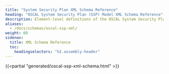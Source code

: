 ```yaml
---
title: "System Security Plan XML Schema Reference"
heading: "OSCAL System Security Plan (SSP) Model XML Schema Reference"
description: Element-level definitions of the OSCAL System Security Plan model XML format.
aliases:
  - /docs/schemas/oscal-ssp-xml/
weight: 60
sidenav:
  title: XML Schema Reference
  toc:
    headingselectors: "h2.assembly-header"
---
```


{{<partial "generated/oscal-ssp-xml-schema.html" >}}
